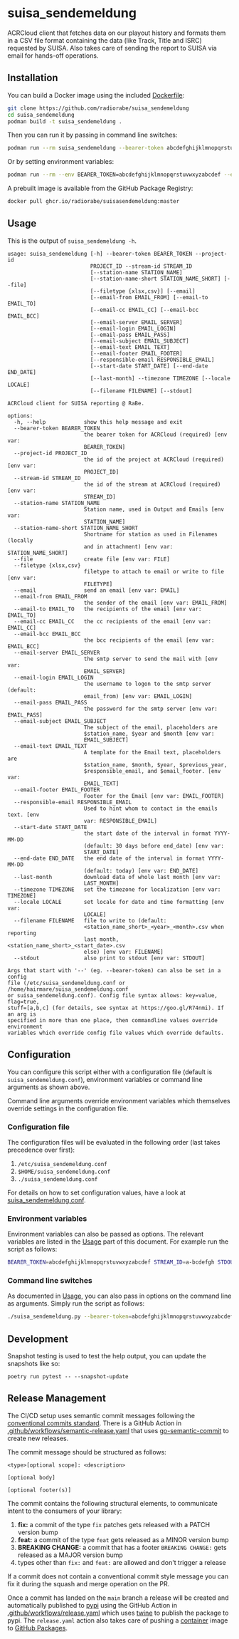 # suisa_sendemeldung

ACRCloud client that fetches data on our playout history and formats them in a CSV file format containing the data (like Track, Title and ISRC) requested by SUISA. Also takes care of sending the report to SUISA via email for hands-off operations.

## Installation

You can build a Docker image using the included [Dockerfile](Dockerfile):

```bash
git clone https://github.com/radiorabe/suisa_sendemeldung
cd suisa_sendemeldung
podman build -t suisa_sendemeldung .
```

Then you can run it by passing in command line switches:

```bash
podman run --rm suisa_sendemeldung --bearer-token abcdefghijklmnopqrstuvwxyzabcdef --stream_id a-bcdefgh --stdout
```

Or by setting environment variables:

```bash
podman run --rm --env BEARER_TOKEN=abcdefghijklmnopqrstuvwxyzabcdef --env STREAM_ID=a-bcdefgh --env STDOUT=True suisa_sendemeldung
```

A prebuilt image is available from the GitHub Package Registry:

```bash
docker pull ghcr.io/radiorabe/suisasendemeldung:master
```

## Usage

This is the output of `suisa_sendemeldung -h`.
```
usage: suisa_sendemeldung [-h] --bearer-token BEARER_TOKEN --project-id
                          PROJECT_ID --stream-id STREAM_ID
                          [--station-name STATION_NAME]
                          [--station-name-short STATION_NAME_SHORT] [--file]
                          [--filetype {xlsx,csv}] [--email]
                          [--email-from EMAIL_FROM] [--email-to EMAIL_TO]
                          [--email-cc EMAIL_CC] [--email-bcc EMAIL_BCC]
                          [--email-server EMAIL_SERVER]
                          [--email-login EMAIL_LOGIN]
                          [--email-pass EMAIL_PASS]
                          [--email-subject EMAIL_SUBJECT]
                          [--email-text EMAIL_TEXT]
                          [--email-footer EMAIL_FOOTER]
                          [--responsible-email RESPONSIBLE_EMAIL]
                          [--start-date START_DATE] [--end-date END_DATE]
                          [--last-month] --timezone TIMEZONE [--locale LOCALE]
                          [--filename FILENAME] [--stdout]

ACRCloud client for SUISA reporting @ RaBe.

options:
  -h, --help            show this help message and exit
  --bearer-token BEARER_TOKEN
                        the bearer token for ACRCloud (required) [env var:
                        BEARER_TOKEN]
  --project-id PROJECT_ID
                        the id of the project at ACRCloud (required) [env var:
                        PROJECT_ID]
  --stream-id STREAM_ID
                        the id of the stream at ACRCloud (required) [env var:
                        STREAM_ID]
  --station-name STATION_NAME
                        Station name, used in Output and Emails [env var:
                        STATION_NAME]
  --station-name-short STATION_NAME_SHORT
                        Shortname for station as used in Filenames (locally
                        and in attachment) [env var: STATION_NAME_SHORT]
  --file                create file [env var: FILE]
  --filetype {xlsx,csv}
                        filetype to attach to email or write to file [env var:
                        FILETYPE]
  --email               send an email [env var: EMAIL]
  --email-from EMAIL_FROM
                        the sender of the email [env var: EMAIL_FROM]
  --email-to EMAIL_TO   the recipients of the email [env var: EMAIL_TO]
  --email-cc EMAIL_CC   the cc recipients of the email [env var: EMAIL_CC]
  --email-bcc EMAIL_BCC
                        the bcc recipients of the email [env var: EMAIL_BCC]
  --email-server EMAIL_SERVER
                        the smtp server to send the mail with [env var:
                        EMAIL_SERVER]
  --email-login EMAIL_LOGIN
                        the username to logon to the smtp server (default:
                        email_from) [env var: EMAIL_LOGIN]
  --email-pass EMAIL_PASS
                        the password for the smtp server [env var: EMAIL_PASS]
  --email-subject EMAIL_SUBJECT
                        The subject of the email, placeholders are
                        $station_name, $year and $month [env var:
                        EMAIL_SUBJECT]
  --email-text EMAIL_TEXT
                        A template for the Email text, placeholders are
                        $station_name, $month, $year, $previous_year,
                        $responsible_email, and $email_footer. [env var:
                        EMAIL_TEXT]
  --email-footer EMAIL_FOOTER
                        Footer for the Email [env var: EMAIL_FOOTER]
  --responsible-email RESPONSIBLE_EMAIL
                        Used to hint whom to contact in the emails text. [env
                        var: RESPONSIBLE_EMAIL]
  --start-date START_DATE
                        the start date of the interval in format YYYY-MM-DD
                        (default: 30 days before end_date) [env var:
                        START_DATE]
  --end-date END_DATE   the end date of the interval in format YYYY-MM-DD
                        (default: today) [env var: END_DATE]
  --last-month          download data of whole last month [env var:
                        LAST_MONTH]
  --timezone TIMEZONE   set the timezone for localization [env var: TIMEZONE]
  --locale LOCALE       set locale for date and time formatting [env var:
                        LOCALE]
  --filename FILENAME   file to write to (default:
                        <station_name_short>_<year>_<month>.csv when reporting
                        last month, <station_name_short>_<start_date>.csv
                        else) [env var: FILENAME]
  --stdout              also print to stdout [env var: STDOUT]

Args that start with '--' (eg. --bearer-token) can also be set in a config
file (/etc/suisa_sendemeldung.conf or /home/hairmare/suisa_sendemeldung.conf
or suisa_sendemeldung.conf). Config file syntax allows: key=value, flag=true,
stuff=[a,b,c] (for details, see syntax at https://goo.gl/R74nmi). If an arg is
specified in more than one place, then commandline values override environment
variables which override config file values which override defaults.
```

## Configuration

You can configure this script either with a configuration file (default is `suisa_sendemeldung.conf`), environment variables or command line arguments as shown above.

Command line arguments override environment variables which themselves override settings in the configuration file.

### Configuration file

The configuration files will be evaluated in the following order (last takes precedence over first):

  1. `/etc/suisa_sendemeldung.conf`
  2. `$HOME/suisa_sendemeldung.conf`
  3. `./suisa_sendemeldung.conf`

For details on how to set configuration values, have a look at [suisa_sendemeldung.conf](etc/suisa_sendemeldung.conf).

### Environment variables

Environment variables can also be passed as options. The relevant variables are listed in the [Usage](#Usage) part of this document. For example run the script as follows:

```bash
BEARER_TOKEN=abcdefghijklmnopqrstuvwxyzabcdef STREAM_ID=a-bcdefgh STDOUT=True ./suisa_sendemeldung.py
```

### Command line switches

As documented in [Usage](#Usage), you can also pass in options on the command line as arguments. Simply run the script as follows:

```bash
./suisa_sendemeldung.py --bearer-token=abcdefghijklmnopqrstuvwxyzabcdef --stream_id=a-bcdefgh --stdout
```

## Development

Snapshot testing is used to test the help output, you can update the snapshots like so:
```
poetry run pytest -- --snapshot-update
```

## Release Management

The CI/CD setup uses semantic commit messages following the [conventional commits standard](https://www.conventionalcommits.org/en/v1.0.0/).
There is a GitHub Action in [.github/workflows/semantic-release.yaml](./.github/workflows/semantic-release.yaml)
that uses [go-semantic-commit](https://go-semantic-release.xyz/) to create new
releases.

The commit message should be structured as follows:

```
<type>[optional scope]: <description>

[optional body]

[optional footer(s)]
```

The commit contains the following structural elements, to communicate intent to the consumers of your library:

1. **fix:** a commit of the type `fix` patches gets released with a PATCH version bump
1. **feat:** a commit of the type `feat` gets released as a MINOR version bump
1. **BREAKING CHANGE:** a commit that has a footer `BREAKING CHANGE:` gets released as a MAJOR version bump
1. types other than `fix:` and `feat:` are allowed and don't trigger a release

If a commit does not contain a conventional commit style message you can fix
it during the squash and merge operation on the PR.

Once a commit has landed on the `main` branch a release will be created and automatically published to [pypi](https://pypi.org/)
using the GitHub Action in [.github/workflows/release.yaml](./.github/workflows/reliease.yaml) which uses [twine](https://twine.readthedocs.io/)
to publish the package to pypi. The `release.yaml` action also takes care of pushing a [container](https://opencontainers.org/)
image to [GitHub Packages](https://github.com/features/packages).
